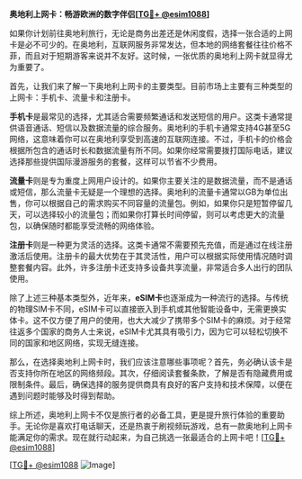 **奥地利上网卡：畅游欧洲的数字伴侣[[TG💪+ @esim1088](https://t.me/s/esim1088)]**

如果你计划前往奥地利旅行，无论是商务出差还是休闲度假，选择一张合适的上网卡是必不可少的。在奥地利，互联网服务非常发达，但本地的网络套餐往往价格不菲，而且对于短期游客来说并不友好。这时候，一张优质的奥地利上网卡就显得尤为重要了。

首先，让我们来了解一下奥地利上网卡的主要类型。目前市场上主要有三种类型的上网卡：手机卡、流量卡和注册卡。

**手机卡**是最常见的选择，尤其适合需要频繁通话和发送短信的用户。这类卡通常提供语音通话、短信以及数据流量的综合服务。奥地利的手机卡通常支持4G甚至5G网络，这意味着你可以在奥地利享受到高速的互联网连接。不过，手机卡的价格会根据所包含的通话时长和数据流量有所不同。如果你经常需要拨打国际电话，建议选择那些提供国际漫游服务的套餐，这样可以节省不少费用。

**流量卡**则是专为重度上网用户设计的。如果你主要关注的是数据流量，而不是通话或短信，那么流量卡无疑是一个理想的选择。奥地利的流量卡通常以GB为单位出售，你可以根据自己的需求购买不同容量的流量包。例如，如果你只是短暂停留几天，可以选择较小的流量包；而如果你打算长时间停留，则可以考虑更大的流量包，以确保随时都能享受流畅的网络体验。

**注册卡**则是一种更为灵活的选择。这类卡通常不需要预先充值，而是通过在线注册激活后使用。注册卡的最大优势在于其灵活性，用户可以根据实际使用情况随时调整套餐内容。此外，许多注册卡还支持多设备共享流量，非常适合多人出行的团队使用。

除了上述三种基本类型外，近年来，**eSIM卡**也逐渐成为一种流行的选择。与传统的物理SIM卡不同，eSIM卡可以直接嵌入到手机或其他智能设备中，无需更换实体卡。这不仅方便了用户的使用，也大大减少了携带多个SIM卡的麻烦。对于经常往返多个国家的商务人士来说，eSIM卡尤其具有吸引力，因为它可以轻松切换不同的国家和地区网络，实现无缝连接。

那么，在选择奥地利上网卡时，我们应该注意哪些事项呢？首先，务必确认该卡是否支持你所在地区的网络频段。其次，仔细阅读套餐条款，了解是否有隐藏费用或限制条件。最后，确保选择的服务提供商具有良好的客户支持和技术保障，以便在遇到问题时能够及时得到帮助。

综上所述，奥地利上网卡不仅是旅行者的必备工具，更是提升旅行体验的重要助手。无论你是喜欢打电话聊天，还是热衷于刷视频玩游戏，总有一款奥地利上网卡能满足你的需求。现在就行动起来，为自己挑选一张最适合的上网卡吧！[[TG💪+ @esim1088](https://t.me/s/esim1088)]

[[TG💪+ @esim1088](https://t.me/s/esim1088) ![Image](https://i.postimg.cc/4NQfJmqS/Snipaste-2025-05-13-00-14-12.png)]
